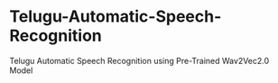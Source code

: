 # Telugu-Automatic-Speech-Recognition
Telugu Automatic Speech Recognition using Pre-Trained Wav2Vec2.0 Model
